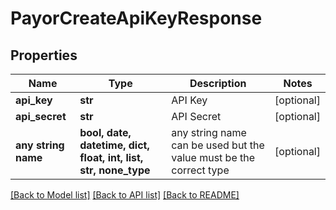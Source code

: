 # PayorCreateApiKeyResponse


## Properties
Name | Type | Description | Notes
------------ | ------------- | ------------- | -------------
**api_key** | **str** | API Key | [optional] 
**api_secret** | **str** | API Secret | [optional] 
**any string name** | **bool, date, datetime, dict, float, int, list, str, none_type** | any string name can be used but the value must be the correct type | [optional]

[[Back to Model list]](../README.md#documentation-for-models) [[Back to API list]](../README.md#documentation-for-api-endpoints) [[Back to README]](../README.md)


